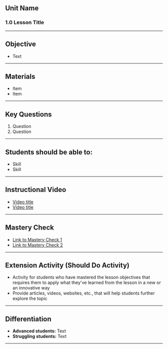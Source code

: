## Unit Name
### 1.0 Lesson Title
---
## Objective

-   Text
---
## Materials

-   Item
-   Item
---
## Key Questions

1.  Question
2.  Question
---
## Students should be able to:

-   Skill
-   Skill
---
## Instructional Video

-   [Video title](url)
-   [Video title](url)
---
## Mastery Check

-   [Link to Mastery Check 1](url)
-   [Link to Mastery Check 2](url)
---
## Extension Activity (Should Do Activity)

-   Activity for students who have mastered the lesson objectives that requires them to apply what they've learned from the lesson in a new or an innovative way
-   Provide articles, videos, websites, etc., that will help students further explore the topic
---
## Differentiation 

-   **Advanced students:** Text
-   **Struggling students:** Text
---

